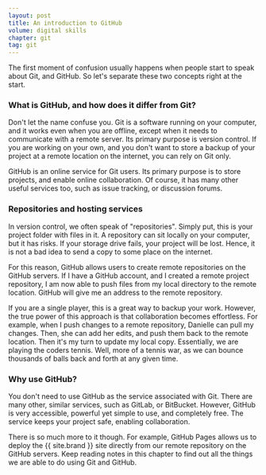 ```yaml
---
layout: post
title: An introduction to GitHub
volume: digital skills
chapter: git
tag: git
---
```


The first moment of confusion usually happens when people start to speak about Git, and GitHub.
So let's separate these two concepts right at the start.
<!-- excerpt-end -->

### What is GitHub, and how does it differ from Git?

Don't let the name confuse you.
Git is a software running on your computer, and it works even when you are offline, except when it needs to communicate with a remote server.
Its primary purpose is version control.
If you are working on your own, and you don't want to store a backup of your project at a remote location on the internet, you can rely on Git only.

GitHub is an online service for Git users.
Its primary purpose is to store projects, and enable online collaboration.
Of course, it has many other useful services too, such as issue tracking, or discussion forums.

### Repositories and hosting services

In version control, we often speak of "repositories".
Simply put, this is your project folder with files in it.
A repository can sit locally on your computer, but it has risks.
If your storage drive fails, your project will be lost.
Hence, it is not a bad idea to send a copy to some place on the internet.

For this reason, GitHub allows users to create remote repositories on the GitHub servers.
If I have a GitHub account, and I created a remote project repository, I am now able to push files from my local directory to the remote location.
GitHub will give me an address to the remote repository.

If you are a single player, this is a great way to backup your work.
However, the true power of this approach is that collaboration becomes effortless.
For example, when I push changes to a remote repository, Danielle can pull my changes.
Then, she can add her edits, and push them back to the remote location.
Then it's my turn to update my local copy.
Essentially, we are playing the coders tennis.
Well, more of a tennis war, as we can bounce thousands of balls back and forth at any given time.

### Why use GitHub?

You don't need to use GitHub as the service associated with Git.
There are many other, similar services, such as GitLab, or BitBucket.
However, GitHub is very accessible, powerful yet simple to use, and completely free.
The service keeps your project safe, enabling collaboration.

There is so much more to it though.
For example, GitHub Pages allows us to deploy the {{ site.brand }} site directly from our remote repository on the GitHub servers.
Keep reading notes in this chapter to find out all the things we are able to do using Git and GitHub.